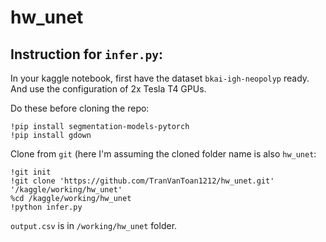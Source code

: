 # hw_unet

## Instruction for `infer.py`:

In your kaggle notebook, first have the dataset `bkai-igh-neopolyp` ready.
And use the configuration of 2x Tesla T4 GPUs.

Do these before cloning the repo:

```
!pip install segmentation-models-pytorch
!pip install gdown
```

Clone from `git` (here I'm assuming the cloned folder name is also `hw_unet`:

```
!git init
!git clone 'https://github.com/TranVanToan1212/hw_unet.git' '/kaggle/working/hw_unet'
%cd /kaggle/working/hw_unet
!python infer.py
```

`output.csv` is in `/working/hw_unet` folder.


